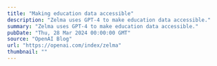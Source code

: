 ```yaml
---
title: "Making education data accessible"
description: "Zelma uses GPT-4 to make education data accessible."
summary: "Zelma uses GPT-4 to make education data accessible."
pubDate: "Thu, 28 Mar 2024 00:00:00 GMT"
source: "OpenAI Blog"
url: "https://openai.com/index/zelma"
thumbnail: ""
---
```


